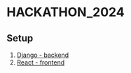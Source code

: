 # HACKATHON_2024

## Setup

1. [Django - backend](django/README.md)
2. [React - frontend](react/README.md)
